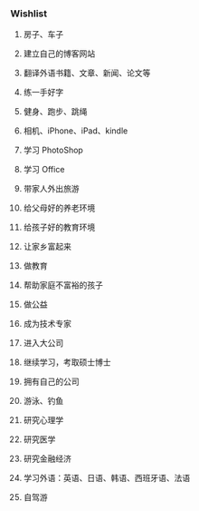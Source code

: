 ### Wishlist

1. 房子、车子
2. 建立自己的博客网站
3. 翻译外语书籍、文章、新闻、论文等
4. 练一手好字
5. 健身、跑步、跳绳
6. 相机、iPhone、iPad、kindle
7. 学习 PhotoShop
8. 学习 Office



1. 带家人外出旅游
2. 给父母好的养老环境
3. 给孩子好的教育环境
4. 让家乡富起来
5. 做教育
6. 帮助家庭不富裕的孩子
7. 做公益
8. 成为技术专家
9. 进入大公司
10. 继续学习，考取硕士博士
11. 拥有自己的公司
12. 游泳、钓鱼
13. 研究心理学
14. 研究医学
15. 研究金融经济
16. 学习外语：英语、日语、韩语、西班牙语、法语
17. 自驾游